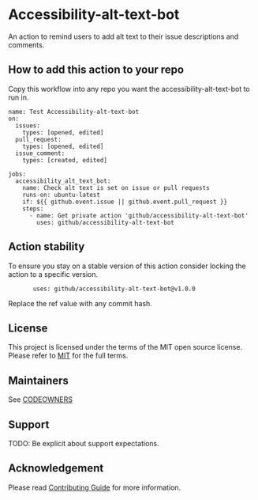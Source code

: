 # Accessibility-alt-text-bot

An action to remind users to add alt text to their issue descriptions and comments.

## How to add this action to your repo

Copy this workflow into any repo you want the accessibility-alt-text-bot to run in.

```
name: Test Accessibility-alt-text-bot
on: 
  issues:
    types: [opened, edited]
  pull_request:
    types: [opened, edited]
  issue_comment:
    types: [created, edited]

jobs:
  accessibility_alt_text_bot:
    name: Check alt text is set on issue or pull requests
    runs-on: ubuntu-latest
    if: ${{ github.event.issue || github.event.pull_request }}
    steps:
      - name: Get private action 'github/accessibility-alt-text-bot'
        uses: github/accessibility-alt-text-bot
```

## Action stability

To ensure you stay on a stable version of this action consider locking the action to a specific version.

```       
       uses: github/accessibility-alt-text-bot@v1.0.0
```    

Replace the ref value with any commit hash.

## License 

This project is licensed under the terms of the MIT open source license. Please refer to [MIT](./LICENSE.txt) for the full terms.


## Maintainers 

See [CODEOWNERS](./CODEOWNERS)

## Support

TODO: Be explicit about support expectations.

## Acknowledgement

Please read [Contributing Guide](./CONTRIBUTING.md) for more information.
